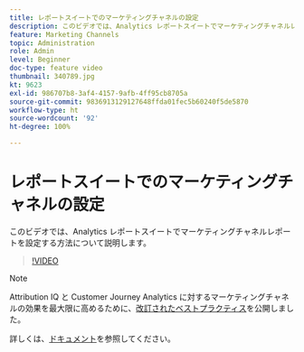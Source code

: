 ```yaml
---
title: レポートスイートでのマーケティングチャネルの設定
description: このビデオでは、Analytics レポートスイートでマーケティングチャネルレポートを設定する方法について説明します。
feature: Marketing Channels
topic: Administration
role: Admin
level: Beginner
doc-type: feature video
thumbnail: 340789.jpg
kt: 9623
exl-id: 986707b8-3af4-4157-9afb-4ff95cb8705a
source-git-commit: 9836913129127648ffda01fec5b60240f5de5870
workflow-type: ht
source-wordcount: '92'
ht-degree: 100%

---
```


# レポートスイートでのマーケティングチャネルの設定

このビデオでは、Analytics レポートスイートでマーケティングチャネルレポートを設定する方法について説明します。

>[!VIDEO](https://video.tv.adobe.com/v/340789/?quality=12&learn=on)

>[!NOTE]
>
>Attribution IQ と Customer Journey Analytics に対するマーケティングチャネルの効果を最大限に高めるために、[改訂されたベストプラクティス](https://experienceleague.adobe.com/docs/analytics/components/marketing-channels/mchannel-best-practices.html?lang=ja)を公開しました。

詳しくは、[ドキュメント](https://experienceleague.adobe.com/docs/analytics/components/marketing-channels/c-getting-started-mchannel.html?lang=ja)を参照してください。